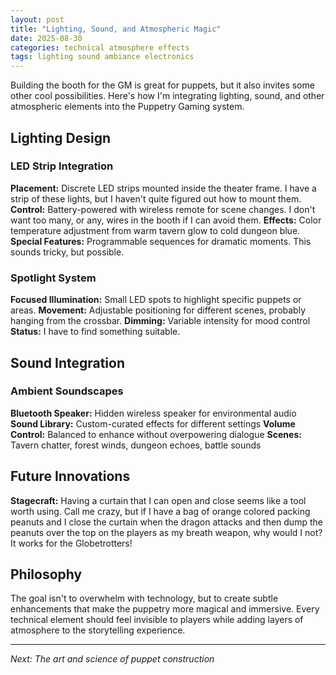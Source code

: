 ```yaml
---
layout: post
title: "Lighting, Sound, and Atmospheric Magic"
date: 2025-08-30
categories: technical atmosphere effects
tags: lighting sound ambiance electronics
---
```


Building the booth for the GM is great for puppets, but it also invites some other cool possibilities. Here's how I'm integrating lighting, sound, and other atmospheric elements into the Puppetry Gaming system.

## Lighting Design

### LED Strip Integration
**Placement:** Discrete LED strips mounted inside the theater frame.  I have a strip of these lights, but I haven't quite figured out how to mount them.
**Control:** Battery-powered with wireless remote for scene changes.  I don't want too many, or any, wires in the booth if I can avoid them.
**Effects:** Color temperature adjustment from warm tavern glow to cold dungeon blue.  
**Special Features:** Programmable sequences for dramatic moments.  This sounds tricky, but possible. 

### Spotlight System
**Focused Illumination:** Small LED spots to highlight specific puppets or areas.
**Movement:** Adjustable positioning for different scenes, probably hanging from the crossbar.
**Dimming:** Variable intensity for mood control
**Status:** I have to find something suitable.

## Sound Integration

### Ambient Soundscapes
**Bluetooth Speaker:** Hidden wireless speaker for environmental audio
**Sound Library:** Custom-curated effects for different settings
**Volume Control:** Balanced to enhance without overpowering dialogue
**Scenes:** Tavern chatter, forest winds, dungeon echoes, battle sounds

## Future Innovations

**Stagecraft:** Having a curtain that I can open and close seems like a tool worth using.  Call me crazy, but if I have a bag of orange colored packing peanuts and I close the curtain when the dragon attacks and then dump the peanuts over the top on the players as my breath weapon, why would I not?  It works for the Globetrotters!
## Philosophy

The goal isn't to overwhelm with technology, but to create subtle enhancements that make the puppetry more magical and immersive. Every technical element should feel invisible to players while adding layers of atmosphere to the storytelling experience.

---

*Next: The art and science of puppet construction*
